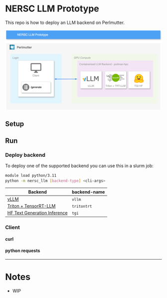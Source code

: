 # NERSC LLM Prototype

This repo is how to deploy an LLM backend on Perlmutter.

!["Picture of NERSC LLM Prototype diagram"](img/nersc_llm_v2.drawio.png)

## Setup



## Run

### Deploy backend

To deploy one of the supported backend you can use this in a slurm job:
```bash
module load python/3.11
python -m nersc_llm [backend-type] <cli-args>
```

| Backend | backend-name |
|---|---|
| [vLLM](https://docs.vllm.ai/en/latest/) | `vllm` |
| [Triton + TensorRT-LLM](https://github.com/triton-inference-server/tensorrtllm_backend) | `tritontrt` |
| [HF Text Generation Inference](https://huggingface.co/docs/text-generation-inference/en/index) | `tgi` |



### Client

#### curl

#### python requests


--- 

# Notes 

- WIP
